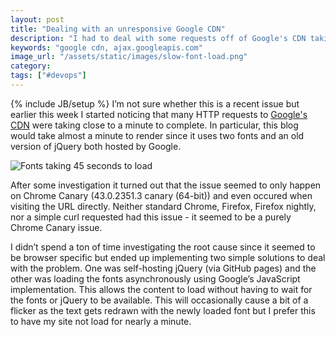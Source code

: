 ```yaml
---
layout: post
title: "Dealing with an unresponsive Google CDN"
description: "I had to deal with some requests off of Google's CDN taking close to a minute to succeed."
keywords: "google cdn, ajax.googleapis.com"
image_url: "/assets/static/images/slow-font-load.png"
category:
tags: ["#devops"]
---
```

{% include JB/setup %}
I’m not sure whether this is a recent issue but earlier this week I started noticing that many HTTP requests to <a href="https://developers.google.com/speed/libraries/" target="_blank">Google's CDN</a> were taking close to a minute to complete. In particular, this blog would take almost a minute to render since it uses two fonts and an old version of jQuery both hosted by Google.

<div class="thumbnail">
  <img src="{{ IMG_PATH }}slow-font-load.png" alt="Fonts taking 45 seconds to load" />
</div>

After some investigation it turned out that the issue seemed to only happen on Chrome Canary (43.0.2351.3 canary (64-bit)) and even occured when visiting the URL directly. Neither standard Chrome, Firefox, Firefox nightly, nor a simple curl requested had this issue - it seemed to be a purely Chrome Canary issue.

I didn’t spend a ton of time investigating the root cause since it seemed to be browser specific but ended up implementing two simple solutions to deal with the problem. One was self-hosting jQuery (via GitHub pages) and the other was loading the fonts asynchronously using Google’s JavaScript implementation. This allows the content to load without having to wait for the fonts or jQuery to be available. This will occasionally cause a bit of a flicker as the text gets redrawn with the newly loaded font but I prefer this to have my site not load for nearly a minute.